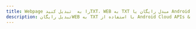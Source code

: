 ---title: Webpage را به  تبدیل کنیدTXT، WEB به TXT مبدل رایگان یا Android SDKdescription: تبدیل رایگانWEB به TXT با استفاده از Android Cloud APIs & SDK همچنین اسناد PDF را در Cloud ایجاد، ویرایش و رندر کنید.---